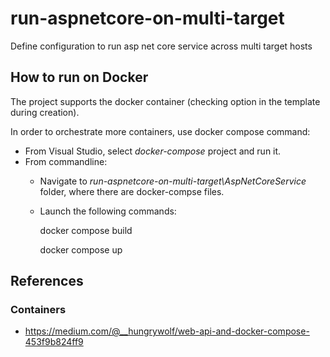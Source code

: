 # run-aspnetcore-on-multi-target
Define configuration to run asp net core service across multi target hosts

## How to run on Docker

The project supports the docker container (checking option in the template during creation).

In order to orchestrate more containers, use docker compose command:

- From Visual Studio, select *docker-compose* project and run it.
- From commandline:
	- Navigate to *run-aspnetcore-on-multi-target\AspNetCoreService* folder, where there are docker-compse files.
	- Launch the following commands:

		docker compose build

		docker compose up

## References

### Containers

- <https://medium.com/@__hungrywolf/web-api-and-docker-compose-453f9b824ff9>